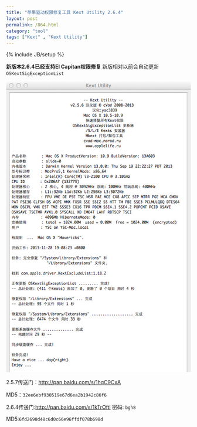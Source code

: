 ```yaml
---
title: "苹果驱动权限修复工具 Kext Utility 2.6.4"
layout: post
permalink: /864.html
category: "tool"
tags: ["Kext" , "Kext Utility"]
---
```

{% include JB/setup %}

**新版本2.6.4已经支持El Capitan权限修复**
新版相对以前会自动更新`OSKextSigExceptionList`

![](/wp-content/uploads/sinapicv2-backup/864-ww1-large-a316108djw1enwamlqr0xj20e40m7jx6.jpg)

2.5.7传送门：<http://pan.baidu.com/s/1hqC9CxA>

MD5：`32ee6ebf930519e67d6ea2b1942c86f6`

2.6.4传送门:<http://pan.baidu.com/s/1kTrOftl> 密码: `bgh8`

MD5:`6fd2690d48c6d0c66e96ffdf078b698d`